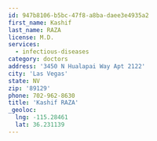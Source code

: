 ```yaml
---
id: 947b8106-b5bc-47f8-a8ba-daee3e4935a2
first_name: Kashif
last_name: RAZA
license: M.D.
services:
  - infectious-diseases
category: doctors
address: '3450 N Hualapai Way Apt 2122'
city: 'Las Vegas'
state: NV
zip: '89129'
phone: 702-962-8630
title: 'Kashif RAZA'
_geoloc:
  lng: -115.28461
  lat: 36.231139
---
```

